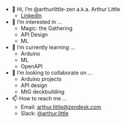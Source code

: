 - 👋 Hi, I’m @arthurlittle-zen a.k.a. Arthur Little
  * [LinkedIn](https://www.linkedin.com/in/arthurlittle)
- 👀 I’m interested in ...
  * Magic: the Gathering
  * API Design
  * ML
- 🌱 I’m currently learning ...
  * Arduino
  * ML
  * OpenAPI
- 💞️ I’m looking to collaborate on ...
  * Arduino projects
  * API design
  * MtG deckbuilding
- 📫 How to reach me ...
  * Email: arthur.little@zendesk.com
  * Slack: [@arthur.little](https://zendesk.slack.com/team/arthur.little)



<!---
arthurlittle-zen/arthurlittle-zen is a ✨ special ✨ repository because its `README.md` (this file) appears on your GitHub profile.
You can click the Preview link to take a look at your changes.
--->
